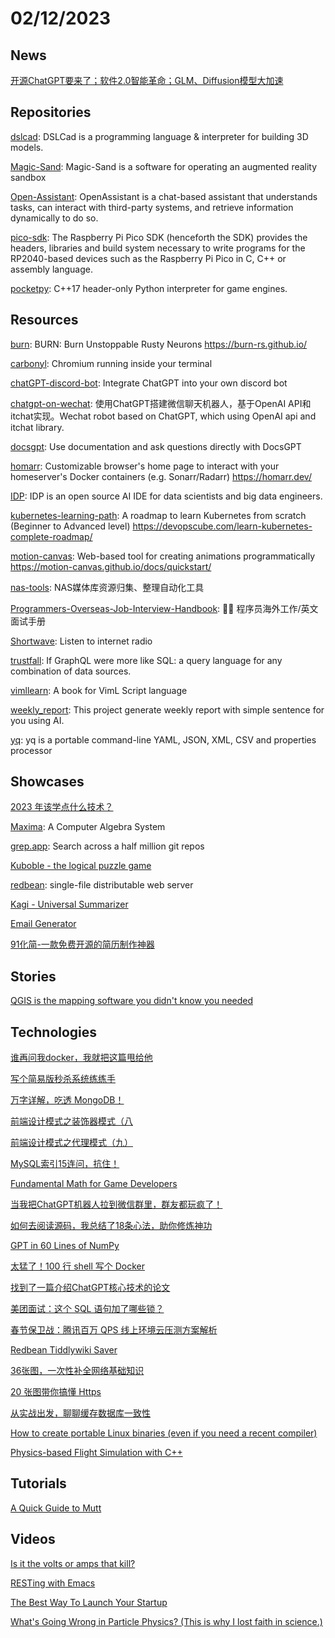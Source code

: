 # 02/12/2023

## News
[开源ChatGPT要来了；软件2.0智能革命；GLM、Diffusion模型大加速](https://juejin.cn/post/7198826344582791226)

## Repositories
[dslcad](https://github.com/DSchroer/dslcad): DSLCad is a programming language & interpreter for building 3D models.

[Magic-Sand](https://github.com/thomwolf/Magic-Sand): Magic-Sand is a software for operating an augmented reality sandbox

[Open-Assistant](https://github.com/LAION-AI/Open-Assistant): OpenAssistant is a chat-based assistant that understands tasks, can interact with third-party systems, and retrieve information dynamically to do so.

[pico-sdk](https://github.com/raspberrypi/pico-sdk): The Raspberry Pi Pico SDK (henceforth the SDK) provides the headers, libraries and build system necessary to write programs for the RP2040-based devices such as the Raspberry Pi Pico in C, C++ or assembly language.

[pocketpy](https://github.com/blueloveTH/pocketpy): C++17 header-only Python interpreter for game engines.

## Resources
[burn](https://github.com/burn-rs/burn): BURN: Burn Unstoppable Rusty Neurons https://burn-rs.github.io/

[carbonyl](https://github.com/fathyb/carbonyl): Chromium running inside your terminal

[chatGPT-discord-bot](https://github.com/Zero6992/chatGPT-discord-bot): Integrate ChatGPT into your own discord bot

[chatgpt-on-wechat](https://github.com/zhayujie/chatgpt-on-wechat): 使用ChatGPT搭建微信聊天机器人，基于OpenAI API和itchat实现。Wechat robot based on ChatGPT, which using OpenAI api and itchat library.

[docsgpt](https://github.com/arc53/docsgpt): Use documentation and ask questions directly with DocsGPT

[homarr](https://github.com/ajnart/homarr): Customizable browser's home page to interact with your homeserver's Docker containers (e.g. Sonarr/Radarr) https://homarr.dev/

[IDP](https://github.com/BaihaiAI/IDP): IDP is an open source AI IDE for data scientists and big data engineers.

[kubernetes-learning-path](https://github.com/techiescamp/kubernetes-learning-path): A roadmap to learn Kubernetes from scratch (Beginner to Advanced level) https://devopscube.com/learn-kubernetes-complete-roadmap/

[motion-canvas](https://github.com/motion-canvas/motion-canvas): Web-based tool for creating animations programmatically https://motion-canvas.github.io/docs/quickstart/

[nas-tools](https://github.com/jxxghp/nas-tools): NAS媒体库资源归集、整理自动化工具

[Programmers-Overseas-Job-Interview-Handbook](https://github.com/eliaszon/Programmers-Overseas-Job-Interview-Handbook): 🏂🏻 程序员海外工作/英文面试手册

[Shortwave](https://gitlab.gnome.org/World/Shortwave): Listen to internet radio

[trustfall](https://github.com/obi1kenobi/trustfall): If GraphQL were more like SQL: a query language for any combination of data sources.

[vimllearn](https://github.com/lymslive/vimllearn): A book for VimL Script language

[weekly_report](https://github.com/guaguaguaxia/weekly_report): This project generate weekly report with simple sentence for you using AI.

[yq](https://github.com/mikefarah/yq): yq is a portable command-line YAML, JSON, XML, CSV and properties processor

## Showcases
[2023 年该学点什么技术？](https://mp.weixin.qq.com/s/ALlUAA6_zXBfXrYQaeMv4w)

[Maxima](https://maxima.sourceforge.io/): A Computer Algebra System

[grep.app](https://grep.app/): Search across a half million git repos

[Kuboble - the logical puzzle game](https://kuboble.com/)

[redbean](https://redbean.dev/): single-file distributable web server

[Kagi - Universal Summarizer](https://labs.kagi.com/ai/sum)

[Email Generator](https://email-helper.vercel.app/)

[91化简-一款免费开源的简历制作神器](https://91huajian.cn/)

## Stories
[QGIS is the mapping software you didn't know you needed](https://chollinger.com/blog/2023/01/qgis-is-the-mapping-software-you-didnt-know-you-needed/)

## Technologies
[谁再问我docker，我就把这篇甩给他](https://mp.weixin.qq.com/s/8dhHZqC5NegYSOT3EvRKTw)

[写个简易版秒杀系统练练手](https://mp.weixin.qq.com/s/ogx1MAUH0-RTsdWQG2N5CA)

[万字详解，吃透 MongoDB！](https://zhuanlan.zhihu.com/p/601669117)

[前端设计模式之装饰器模式（八](https://juejin.cn/post/7197759313577508919)

[前端设计模式之代理模式（九）](https://juejin.cn/post/7197753883422163002)

[MySQL索引15连问，抗住！](https://mp.weixin.qq.com/s/MMwwYw5OO2qMjeoyjCAd_A)

[Fundamental Math for Game Developers](https://pikuma.com/blog/math-for-game-developers)

[当我把ChatGPT机器人拉到微信群里，群友都玩疯了！](https://juejin.cn/post/7197995910566330425)

[如何去阅读源码，我总结了18条心法，助你修炼神功](https://juejin.cn/post/7197249216040091685)

[GPT in 60 Lines of NumPy](https://jaykmody.com/blog/gpt-from-scratch/)

[太猛了！100 行 shell 写个 Docker](https://mp.weixin.qq.com/s/FCsr0YyZD0cYEYQOCeBE1g)

[找到了一篇介绍ChatGPT核心技术的论文](https://mp.weixin.qq.com/s/c1bzQqwqahO2NgoSyHRjsA)

[美团面试：这个 SQL 语句加了哪些锁？](https://mp.weixin.qq.com/s/Pgl2uxvkmsJcCHW-5GzoLQ)

[春节保卫战：腾讯百万 QPS 线上环境云压测方案解析](https://mp.weixin.qq.com/s/G8JPz0lco4P1-Z-hHS9zrA)

[Redbean Tiddlywiki Saver](https://rpdillon.net/redbean-tiddlywiki-saver.html)

[36张图，一次性补全网络基础知识](https://mp.weixin.qq.com/s/oJ-kw7iyIdg-UdMFeOMnyg)

[20 张图带你搞懂 Https](https://mp.weixin.qq.com/s/isV6iFV27hYaIa1kn-xMLw)

[从实战出发，聊聊缓存数据库一致性](https://mp.weixin.qq.com/s/1Kb6Gmxryzp3fjm2KKEULA)

[How to create portable Linux binaries (even if you need a recent compiler)](https://blog.gibson.sh/2017/11/26/creating-portable-linux-binaries/)

[Physics-based Flight Simulation with C++](https://www.jakobmaier.at/posts/flight-simulation/)

## Tutorials
[A Quick Guide to Mutt](https://srobb.net/mutt.html)

## Videos
[Is it the volts or amps that kill?](https://www.youtube.com/watch?v=BGD-oSwJv3E)

[RESTing with Emacs](https://www.youtube.com/watch?v=H9JNIb-_VZ0)

[The Best Way To Launch Your Startup](https://www.youtube.com/watch?v=u36A-YTxiOw)

[What's Going Wrong in Particle Physics? (This is why I lost faith in science.)](https://www.youtube.com/watch?v=lu4mH3Hmw2o)
